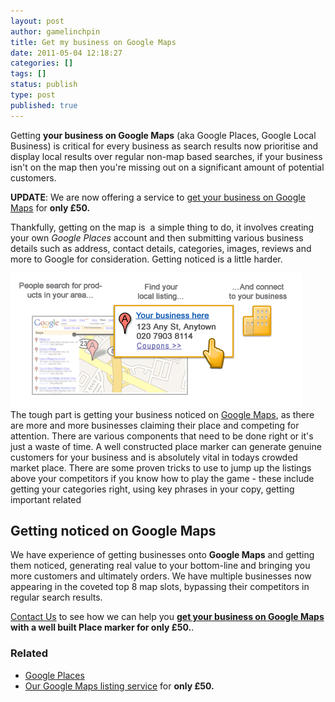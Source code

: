 ```yaml
---
layout: post
author: gamelinchpin
title: Get my business on Google Maps
date: 2011-05-04 12:18:27
categories: []
tags: []
status: publish
type: post
published: true
---
```

Getting **your business on Google Maps** (aka Google Places, Google
Local Business) is critical for every business as search results now
prioritise and display local results over regular non-map based
searches, if your business isn't on the map then you're missing out on a
significant amount of potential customers.

**UPDATE**: We are now offering a service to [get your business on
Google Maps](/business-on-google-maps/) for **only £50.**

Thankfully, getting on the map is  a simple thing to do, it involves
creating your own *Google Places* account and then submitting various
business details such as address, contact details, categories, images,
reviews and more to Google for consideration. Getting noticed is a
little harder.

![](assets/google_maps.gif "Get my business on Google Maps")\
 The tough part is getting your business noticed on <span
style="text-decoration:underline;">Google Maps</span>, as there are more and more businesses claiming their place and competing for attention. There are various components that need to be done right or it's just a waste of time.
 A well constructed place marker can generate genuine customers for your
business and is absolutely vital in todays crowded market place. There
are some proven tricks to use to jump up the listings above your
competitors if you know how to play the game - these include getting
your categories right, using key phrases in your copy, getting important
related

Getting noticed on Google Maps
------------------------------

We have experience of getting businesses onto **Google Maps** and
getting them noticed, generating real value to your bottom-line and
bringing you more customers and ultimately orders. We have multiple
businesses now appearing in the coveted top 8 map slots, bypassing their
competitors in regular search results.

[Contact Us](/contact) to see how we can help you **[get your business
on Google Maps](/business-on-google-maps/) with a well built Place
marker for only £50.**.

### Related

-   [Google Places](http://www.google.com/places/)
-   [Our Google Maps listing service](/business-on-google-maps/) for
    **only £50.**


